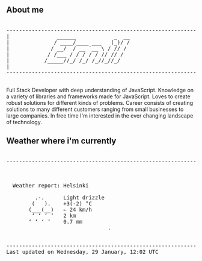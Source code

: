 ## About me

<pre>

--------------------------------------------------------------------------------------
|			    ______            _  __
|			   / ____/____ ___   (_)/ /
|			  / __/  / __ `__ \ / // / 
|			 / /___ / / / / / // // /  
|			/_____//_/ /_/ /_//_//_/   
|                           
--------------------------------------------------------------------------------------

</pre>

Full Stack Developer with deep understanding of JavaScript. Knowledge on a variety of libraries and frameworks made for JavaScript. Loves to create robust solutions for different kinds of problems. Career consists of creating solutions to many different customers ranging from small businesses to large companies. In free time I'm interested in the ever changing landscape of technology. 



## Weather where i'm currently  

<pre>

--------------------------------------------------------------------------------------


 
  Weather report: Helsinki  
    
         .-.      Light drizzle  
        (   ).    +3(-2) °C  
       (___(__)   ← 24 km/h  
        ‘ ‘ ‘ ‘   2 km  
       ‘ ‘ ‘ ‘    0.7 mm  
                                .


--------------------------------------------------------------------------------------
Last updated on Wednesday, 29 January, 12:02 UTC
</pre>
